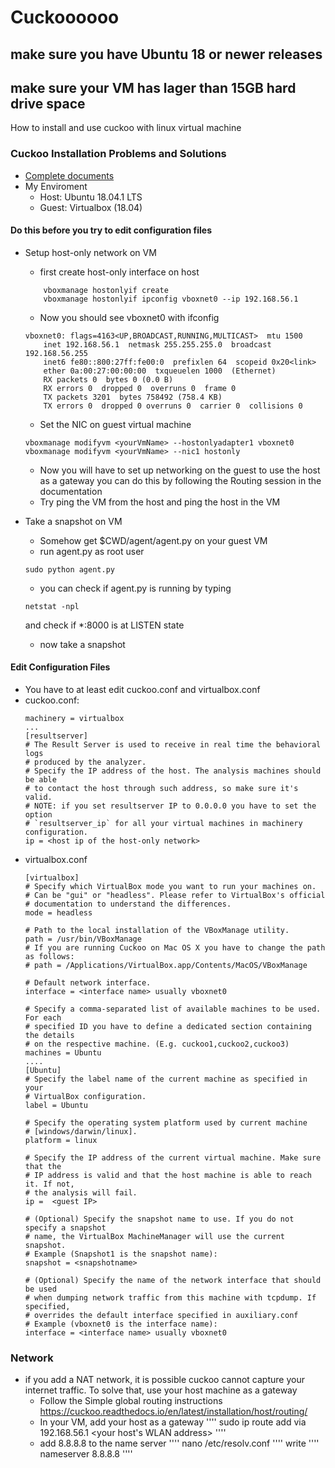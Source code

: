 # Cuckoooooo
## make sure you have Ubuntu 18 or newer releases
## make sure your VM has lager than 15GB hard drive space

How to install and use cuckoo with linux virtual machine

### Cuckoo Installation Problems and Solutions
* [Complete documents](https://cuckoo.sh/docs/installation/host/requirements.html)
* My Enviroment 
    * Host: Ubuntu 18.04.1 LTS
    * Guest: Virtualbox (18.04)

#### Do this before you try to edit configuration files
* Setup host-only network on VM 
    * first create host-only interface on host
    ````
        vboxmanage hostonlyif create
        vboxmanage hostonlyif ipconfig vboxnet0 --ip 192.168.56.1
    ````
    * Now you should see vboxnet0 with ifconfig
    ````
    vboxnet0: flags=4163<UP,BROADCAST,RUNNING,MULTICAST>  mtu 1500
        inet 192.168.56.1  netmask 255.255.255.0  broadcast 192.168.56.255
        inet6 fe80::800:27ff:fe00:0  prefixlen 64  scopeid 0x20<link>
        ether 0a:00:27:00:00:00  txqueuelen 1000  (Ethernet)
        RX packets 0  bytes 0 (0.0 B)
        RX errors 0  dropped 0  overruns 0  frame 0
        TX packets 3201  bytes 758492 (758.4 KB)
        TX errors 0  dropped 0 overruns 0  carrier 0  collisions 0
    ````
    * Set the NIC on guest virtual machine
    ````
    vboxmanage modifyvm <yourVmName> --hostonlyadapter1 vboxnet0
    vboxmanage modifyvm <yourVmName> --nic1 hostonly
    ````
    * Now you will have to set up networking on the guest to use the host as a gateway
    you can do this by following the Routing session in the documentation
    * Try ping the VM from the host and ping the host in the VM
    
* Take a snapshot on VM
    * Somehow get $CWD/agent/agent.py on your guest VM
    * run agent.py as root user
    ````
    sudo python agent.py
    ````
    * you can check if agent.py is running by typing 
    ````
    netstat -npl
    ````
    and check if *:8000 is at LISTEN state 
    * now take a snapshot 
    

#### Edit Configuration Files
* You have to at least edit cuckoo.conf and virtualbox.conf
* cuckoo.conf:
    ````
    machinery = virtualbox
    ...
    [resultserver]
    # The Result Server is used to receive in real time the behavioral logs
    # produced by the analyzer.
    # Specify the IP address of the host. The analysis machines should be able
    # to contact the host through such address, so make sure it's valid.
    # NOTE: if you set resultserver IP to 0.0.0.0 you have to set the option
    # `resultserver_ip` for all your virtual machines in machinery configuration.
    ip = <host ip of the host-only network>
    ````
* virtualbox.conf
    ````
    [virtualbox]
    # Specify which VirtualBox mode you want to run your machines on.
    # Can be "gui" or "headless". Please refer to VirtualBox's official
    # documentation to understand the differences.
    mode = headless
    
    # Path to the local installation of the VBoxManage utility.
    path = /usr/bin/VBoxManage 
    # If you are running Cuckoo on Mac OS X you have to change the path as follows:
    # path = /Applications/VirtualBox.app/Contents/MacOS/VBoxManage
    
    # Default network interface.
    interface = <interface name> usually vboxnet0  
    
    # Specify a comma-separated list of available machines to be used. For each
    # specified ID you have to define a dedicated section containing the details
    # on the respective machine. (E.g. cuckoo1,cuckoo2,cuckoo3)
    machines = Ubuntu 
    ....
    [Ubuntu]
    # Specify the label name of the current machine as specified in your
    # VirtualBox configuration.
    label = Ubuntu
    
    # Specify the operating system platform used by current machine
    # [windows/darwin/linux].
    platform = linux
    
    # Specify the IP address of the current virtual machine. Make sure that the
    # IP address is valid and that the host machine is able to reach it. If not,
    # the analysis will fail.
    ip =  <guest IP>
    
    # (Optional) Specify the snapshot name to use. If you do not specify a snapshot
    # name, the VirtualBox MachineManager will use the current snapshot.
    # Example (Snapshot1 is the snapshot name):
    snapshot = <snapshotname>
    
    # (Optional) Specify the name of the network interface that should be used
    # when dumping network traffic from this machine with tcpdump. If specified,
    # overrides the default interface specified in auxiliary.conf
    # Example (vboxnet0 is the interface name):
    interface = <interface name> usually vboxnet0
    ````
### Network 
* if you add a NAT network, it is possible cuckoo cannot capture your internet traffic. To solve that, use your host machine as a gateway 
   * Follow the Simple global routing instructions https://cuckoo.readthedocs.io/en/latest/installation/host/routing/
   * In your VM, add your host as a gateway 
   ''''
      sudo ip route add via 192.168.56.1 <your host's WLAN address>
   ''''
   * add 8.8.8.8 to the name server 
   ''''
      nano /etc/resolv.conf
   ''''
   write 
   ''''
      nameserver 8.8.8.8
   ''''
